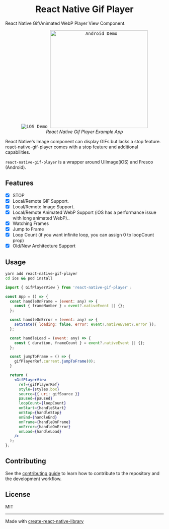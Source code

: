 <h1 align="center">
  React Native Gif Player
</h1>

React Native Gif/Animated WebP Player View Component.

</div>
<p align="center" >
  <kbd>
    <img
      src="https://github.com/ysfzrn/react-native-gif-player/blob/main/assets/recordiOS.gif?raw=true"
      title="iOS Demo"
      float="left"
    >
  </kbd>
  <kbd>
    <img
      src="https://github.com/ysfzrn/react-native-gif-player/blob/main/assets/recordAndroid.gif?raw=true"
      title="Android Demo"
      float="right"
      width=310
    >
  </kbd>
  <br>
  <em>React Native Gif Player Example App</em>
</p>

React Native's Image component can display GIFs but lacks a stop feature. react-native-gif-player comes with a stop feature and additional capabilities.

`react-native-gif-player` is a wrapper around UIImage(iOS) and Fresco (Android).

## Features

- [x] STOP
- [x] Local/Remote GIF Support.
- [x] Local/Remote Image Support.
- [x] Local/Remote Animated WebP Support (iOS has a performance issue with long animated WebP)..
- [x] Watching Frames
- [x] Jump to Frame
- [x] Loop Count (if you want infinite loop, you can assign 0 to loopCount prop)
- [x] Old/New Architecture Support

## Usage

```bash
yarn add react-native-gif-player
cd ios && pod install
```

```jsx
import { GifPlayerView } from 'react-native-gif-player';

const App = () => {
  const handleOnFrame = (event: any) => {
    const { frameNumber } = event?.nativeEvent || {};
  };

  const handleOnError = (event: any) => {
    setState({ loading: false, error: event?.nativeEvent?.error });
  };

  const handleLoad = (event: any) => {
    const { duration, frameCount } = event?.nativeEvent || {};
  };

  const jumpToFrame = () => {
    gifPlayerRef.current.jumpToFrame(0);
  }

  return (
    <GifPlayerView
      ref={gifPlayerRef}
      style={styles.box}
      source={{ uri: gifSource }}
      paused={paused}
      loopCount={loopCount}
      onStart={handleStart}
      onStop={handleStop}
      onEnd={handleEnd}
      onFrame={handleOnFrame}
      onError={handleOnError}
      onLoad={handleLoad}
    />
  );
};
```

## Contributing

See the [contributing guide](CONTRIBUTING.md) to learn how to contribute to the repository and the development workflow.

## License

MIT

---

Made with [create-react-native-library](https://github.com/callstack/react-native-builder-bob)
